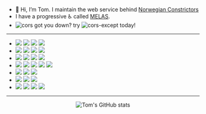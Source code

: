 - 👋 Hi, I’m Tom. I maintain the web service behind [Norwegian Constrictors](https://www.norwegianconstrictors.no)
- I have a progressive ♿ called [MELAS](https://en.wikipedia.org/wiki/MELAS_syndrome).
- ![cors](https://www.npmjs.com/package/cors) got you down? try ![cors-except](https://www.npmjs.com/package/cors-except) today!
---
- <image src="https://img.shields.io/badge/HTML5-E34F26?style=for-the-badge&logo=html5&logoColor=white" />
  <image src="https://img.shields.io/badge/CSS3-1572B6?style=for-the-badge&logo=css3&logoColor=white" />
  <image src="https://img.shields.io/badge/JavaScript-C8C800?style=for-the-badge&logo=javascript&logoColor=white" />
  <image src="https://img.shields.io/badge/TypeScript-007ACC?style=for-the-badge&logo=typescript&logoColor=white" />
- <image src="https://img.shields.io/badge/MongoDB-4EA94B?style=for-the-badge&logo=mongodb&logoColor=white" />
  <image src="https://img.shields.io/badge/Express.js-000000?style=for-the-badge&logo=express&logoColor=white" />
  <image src="https://img.shields.io/badge/React-20232A?style=for-the-badge&logo=react&logoColor=white" />
  <image src="https://img.shields.io/badge/Node.js-43853D?style=for-the-badge&logo=node.js&logoColor=white" />
- <image src="https://img.shields.io/badge/Bootstrap-563D7C?style=for-the-badge&logo=bootstrap&logoColor=white" />
  <image src="https://img.shields.io/badge/React_Router-CA4245?style=for-the-badge&logo=react-router&logoColor=white" />
  <image src="https://img.shields.io/badge/Sequelize-52B0E7?style=for-the-badge&logo=sequelize&logoColor=white" />
  <image src="https://img.shields.io/badge/Redux-764ABC?style=for-the-badge&logo=redux&logoColor=white" />
- <image src="https://img.shields.io/badge/Socket.io-010101?style=for-the-badge&logo=socket.io&logoColor=white" />
  <image src="https://img.shields.io/badge/JSON_Web_Tokens-000000?style=for-the-badge&logo=json-web-tokens&logoColor=white" />
  <image src="https://img.shields.io/badge/Google_OAuth-4285F4?style=for-the-badge&logo=google&logoColor=white" />
  <image src="https://img.shields.io/badge/Passport-34E27A?style=for-the-badge&logo=passport&logoColor=white" />
  <image src="https://img.shields.io/badge/Jest-C21325?style=for-the-badge&logo=jest&logoColor=white" />
- <image src="https://img.shields.io/badge/C%23-239120?style=for-the-badge&logo=c-sharp&logoColor=white" />
  <image src="https://img.shields.io/badge/.NET-5C2D91?style=for-the-badge&logo=.net&logoColor=white" />
  <image src="https://img.shields.io/badge/Unity-100000?style=for-the-badge&logo=unity&logoColor=white" />
- <image src="https://img.shields.io/badge/git-F05032?style=for-the-badge&logo=git&logoColor=white" />
  <image src="https://img.shields.io/badge/Heroku-430098?style=for-the-badge&logo=heroku&logoColor=white" />
  <image src="https://img.shields.io/badge/Vercel-000000?style=for-the-badge&logo=vercel&logoColor=white" />
- <image src="https://img.shields.io/badge/nginx-009639?style=for-the-badge&logo=nginx&logoColor=white" />
  <image src="https://img.shields.io/badge/Ubuntu_Server-E95420?style=for-the-badge&logo=ubuntu&logoColor=white" />
  <image src="https://img.shields.io/badge/npm-CB3837?style=for-the-badge&logo=npm&logoColor=white" />
  <image src="https://img.shields.io/badge/Cloudflare-F38020?style=for-the-badge&logo=cloudflare&logoColor=white" />
---
<p align="center">
  <img src="https://github-readme-stats.vercel.app/api?username=tom-saetran&show_icons=true&theme=highcontrast" alt="Tom's GitHub stats"/>
</p>
